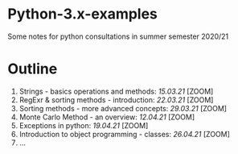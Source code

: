 # Python-3.x-examples
Some notes for python consultations in summer semester 2020/21

# Outline

1. Strings - basics operations and methods: *15.03.21* [ZOOM]
2. RegExr & sorting methods - introduction: *22.03.21* [ZOOM]
3. Sorting methods - more advanced concepts: *29.03.21* [ZOOM]
4. Monte Carlo Method - an overview: *12.04.21* [ZOOM]
5. Exceptions in python: *19.04.21* [ZOOM]
6. Introduction to object programming - classes: *26.04.21* [ZOOM]
7. ...
